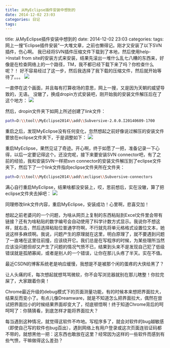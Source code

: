 ```yaml
---
title: 从MyEclipse插件安装中想到的
date: 2014-12-02 23:03
categories: 日记
tags: 
---
```

title: 从MyEclipse插件安装中想到的 date: 2014-12-02 23:03 categories:
tags:
网上一搜“Eclipse插件安装”一大堆文章，之前也懒得记。刚才又安装了以下SVN插件，伤心啊。
我已经将SVN插件压缩文件下载到了本地，然后使用help->Install from site的安装方式来安装，结果先滚出一堆什么乱七八糟的东西来，好像是在检查网络上的一个路径，TM，我不都已经下载下来了吗？你检查什么呢？！
好不容易经过了这一步，然后我选择了我下载的压缩文件，然后就开始等待了。。。
![](http://img.blog.csdn.net/20141202222714375?watermark/2/text/aHR0cDovL2Jsb2cuY3Nkbi5uZXQvaW1odXFpYW8=/font/5a6L5L2T/fontsize/400/fill/I0JBQkFCMA==/dissolve/70/gravity/Center)


一直停在这个画面，并且每有打算收场的意思，网上一搜，又是因为天朝的威望导致的，无语。
没辙了，换成dropin方式安装吧，刚开始我的安装文件解压后在了这个地方：
![](http://img.blog.csdn.net/20141202223040219?watermark/2/text/aHR0cDovL2Jsb2cuY3Nkbi5uZXQvaW1odXFpYW8=/font/5a6L5L2T/fontsize/400/fill/I0JBQkFCMA==/dissolve/70/gravity/Center)

然后，dropin文件夹下如网上所述创建了link文件：
```bash
path=D:\\tool\\MyEclipse2014\\add\\Subversive-2.0.0.I20140609-1700
```

重启之后，发现MyEclipse没有任何变化，忽然想起之前好像说过解压的安装文件要放在eclipse文件夹下，于是调整如下：
![](http://img.blog.csdn.net/20141202223423861?watermark/2/text/aHR0cDovL2Jsb2cuY3Nkbi5uZXQvaW1odXFpYW8=/font/5a6L5L2T/fontsize/400/fill/I0JBQkFCMA==/dissolve/70/gravity/Center)

重启MyEclipse，果然见证了奇迹。开心啊，终于如愿了一把，准备记录一下心得，以后一定要记得这个。还没完呢，接下来要安装SVN connector吧，有了之前的经验，我和安装SVN一样把svn connector的安装文件解压到了eclipse文件夹下，然后下了一个link文件指向eclipse文件夹所在文件夹：
```bash
path=D:\\tool\\MyEclipse2014\\add\\eclipse\\Subversive-connectors
```

满心自行重启MyEclipse，结果啥都没安装上，哎，思前想后，实在没辙，算了把eclipse文件夹去掉吧：
![](http://img.blog.csdn.net/20141202223959153?watermark/2/text/aHR0cDovL2Jsb2cuY3Nkbi5uZXQvaW1odXFpYW8=/font/5a6L5L2T/fontsize/400/fill/I0JBQkFCMA==/dissolve/70/gravity/Center)


同理修改link文件内容，重启MyEclipse，安装成功！心里啊，悲喜交加！

想起之前老婆问的一个问题，为啥从网页上复制的东西粘贴到Excel文件里会带有链接？还有为啥粘贴的数字编号会自动使用了科学计数方式显示。我说你不想这样，就右击，然后选择粘贴位普通字符啊，不行就先将单元格格式设置位文本，她说这样多麻烦啊。我说，问题产生的原理就在这里，明白原理了，就不要遇到问题了一直堵在这里往前撞，应该绕开它。我们总是在写程序的时候，为某些理所当然应该没问题但却又产生了问题的情况气愤不已，结果到头来不是发现自己犯了低级错误就是孤陋寡闻，或者是别人的一个错误，让你在那儿头疼了半天。实在不值。

最近CSDN的博客系统老是响应缓慢，我想是不是被那个闲的蛋疼的大侠给黑了？

让人头痛的IE，每次想起就想骂骂微软，你不会写浏览器就别在那儿瞎整！你拉完屎了，大家跟着你臭！

Chrome最近升级的debug模式下的页面测量功能，有的时候本来想把界面拉大，结果反而变小了。有点儿像Dreamware，就是不知道怎么把界面拉大，偶然在尝试把界面拉小的时候结果界面却变大了，彻底顿悟啊！终于知道Chrome背后的呵呵呵了：你猜猜看，到底怎样才能将界面拉大？

每当遇到这种情况，就觉得这软件不咋地。写程序多了，就会对软件的bug越敏感（即使自己写的软件也bug百出），遇到网络上有用户登录或这次页面连验证码都不带的，就想黑他一把：这东西也敢放在这里？经常因为这样的一些软件而感到有些气愤，干嘛做得这么差劲？

